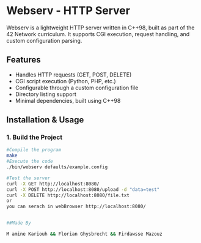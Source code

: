 # Webserv - HTTP Server

Webserv is a lightweight HTTP server written in C++98, built as part of the 42 Network curriculum. It supports CGI execution, request handling, and custom configuration parsing.

## Features
- Handles HTTP requests (GET, POST, DELETE)
- CGI script execution (Python, PHP, etc.)
- Configurable through a custom configuration file
- Directory listing support
- Minimal dependencies, built using C++98

## Installation & Usage

### 1. Build the Project
```bash
#Compile the program
make
#Execute the code
./bin/webserv defaults/example.config

#Test the server
curl -X GET http://localhost:8080/
curl -X POST http://localhost:8080/upload -d "data=test"
curl -X DELETE http://localhost:8080/file.txt
or
you can serach in webBrowser http://localhost:8080/


##Made By

M amine Kariouh && Florian Ghysbrecht && Firdawsse Mazouz

